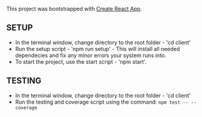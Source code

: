 This project was bootstrapped with [Create React App](https://github.com/facebook/create-react-app).

## SETUP

- In the terminal window, change directory to the root folder - 'cd client'
- Run the setup script - 'npm run setup' - This will install all needed dependecies and fix any minor errors your system runs into.
- To start the project, use the start script - 'npm start'.

## TESTING
- In the terminal window, change directory to the root folder - 'cd client'
- Run the testing and coverage script using the command:
```npm test -- --coverage```
